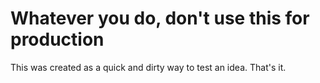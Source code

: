 # Whatever you do, don't use this for production

This was created as a quick and dirty way to test an idea. That's it.
